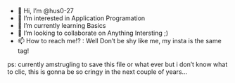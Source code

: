 - 👋 Hi, I’m @hus0-27
- 👀 I’m interested in Application Programation
- 🌱 I’m currently learning Basics 
- 💞️ I’m looking to collaborate on Anything Intersting ;)
- 📫 How to reach me!? : Well Don’t be shy like me, my insta is the same tag!




ps: currently amstrugling to save this file or what ever but i don’t know what to clic, this is gonna be so cringy in the next couple of years...

<!---
hus0-27/hus0-27 is a ✨ special ✨ repository because its `README.md` (this file) appears on your GitHub profile.
You can click the Preview link to take a look at your changes.
--->
